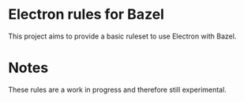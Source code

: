 # Electron rules for Bazel
This project aims to provide a basic ruleset to use Electron with Bazel.

# Notes
These rules are a work in progress and therefore still experimental.
